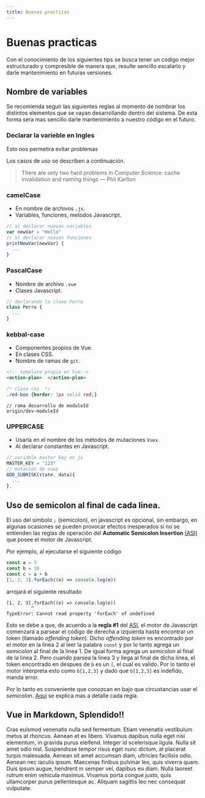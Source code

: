 ```yaml
---
title: Buenas practicas
---
```


# Buenas practicas

Con el conocimiento de los siguientes tips se busca tener un código mejor estructurado y compresible de manera que, resulte sencillo escalarlo y darle mantenimiento en futuras versiones.

## Nombre de variables
Se recomienda seguir las siguientes reglas al momento de nombrar los distintos elementos que se vayan desarrollando dentro del sistema. De esta forma sera mas sencillo darle mantenimiento a nuestro código en el futuro.



### Declarar la varieble en Ingles
Esto nos permetira evitar problemas 


 Los casos de uso se describen a continuación.

> There are only two hard problems in Computer Science: cache invalidation and naming things — Phil Karlton

### camelCase
  * En nombre de archivos `.js`.
  * Variables, funciones, metodos  Javascript.
  ```javascript
  // al declarar nuevas variables
  var newVar = "Hello"
  // al declarar nuevas funciones
  printNewVar(newVar) {
    ...
  }
  ```
### PascalCase
  * Nombre de archivo `.vue`
  * Clases Javascript.
  ```javascript
  // declarando la clase Perro
  class Perro {
    ...
  }
  ```
### kebbal-case
  * Componentes propios de Vue. 
  * En clases CSS. 
  * Nombre de ramas de `git`.
  ```html
  <!-- template propio en Vue-->
  <action-plan>  </action-plan>
  ```
  ```css
  /* clase css  */
  .red-box {border: 1px solid red;}
  ```
  ```
  // rama desarrollo de moduleId
  origin/dev-moduleId
  ```

### UPPERCASE
  * Usarla en el nombre de los métodos de mutaciones `Vuex`.
  * Al declarar constantes en Javascript.
  ``` js
  // variable master key en js
  MASTER_KEY = "123"
  // mutación de vuex
  ADD_SUBRISK(state, data){
    ...
  },
  ```
<counter></counter>

## Uso de semicolon al final de cada linea.
  El uso del simbolo `;` (semicolon),  en javascript es opcional, sin embargo, en algunas ocasiones se pueden provocar efectos inesperados si no se entienden las reglas de operación del **Automatic Semicolon Insertion** [ (ASI)](https://developer.mozilla.org/en-US/docs/Web/JavaScript/Reference/Lexical_grammar#Automatic_semicolon_insertion) que posee el motor de Javascript.  

  Por ejemplo, al ejecutarse el siguiente código
  
  ``` js
  const a = 5
  const b = 10
  const c = a + b
  [1, 2, 3].forEach((e) => console.log(e))
  ```
  arrojará el siguiente resultado
  ```  
  [1, 2, 3].forEach((e) => console.log(e))
           ^
  TypeError: Cannot read property 'forEach' of undefined 
  ``` 
  
  Esto se debe a que, de acuerdo a la **regla #1** del [ASI](https://developer.mozilla.org/en-US/docs/Web/JavaScript/Reference/Lexical_grammar#Automatic_semicolon_insertion), el motor de Javascript comenzará a parsear el código de derecha a izquierda hasta encontrar un token (llamado _offending token_). Dicho _offending token_ es encontrado por el motor en la linea 2 al leer la palabra `const` y por lo tanto agrega un _semicolon_ al final de la linea 1. De igual forma agrega un _semicolon_ al final de la linea 2. Pero cuando parsea la linea 3 y llega al final de dicha linea, el token encontrado en despues de `b` es un `[`, el cual es valido. Por lo tanto el motor interpreta esto como `b[1,2,3]` y dado que `b[1,2,3]` es indefido, manda error.


  Por lo tanto es conveniente que conozcan en bajo que circustancias usar el _semicolon_. [Aquí](https://codeburst.io/ecmascript-automatic-semicolon-insertion-50f09091e377) se explica mas a detalle cada regla. 



## Vue in Markdown, Splendido!!
Cras euismod venenatis nulla sed fermentum. Etiam venenatis vestibulum metus at rhoncus. Aenean et ex libero. Vivamus dapibus nulla eget nisi elementum, in gravida purus eleifend. Integer id scelerisque ligula. Nulla sit amet odio nisl. Suspendisse tempor risus eget nunc dictum, at placerat turpis malesuada. Aenean sit amet accumsan diam, ultricies facilisis odio. Aenean nec iaculis ipsum. Maecenas finibus pulvinar leo, quis viverra quam. Duis ipsum augue, hendrerit in semper vel, dapibus eu diam. Nulla laoreet rutrum enim vehicula maximus. Vivamus porta congue justo, quis ullamcorper purus pellentesque ac. Aliquam sagittis leo nec consequat vulputate.


